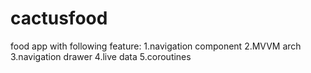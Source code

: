 # cactusfood
food app with following feature:
1.navigation component
2.MVVM arch 
3.navigation drawer 
4.live data
5.coroutines
